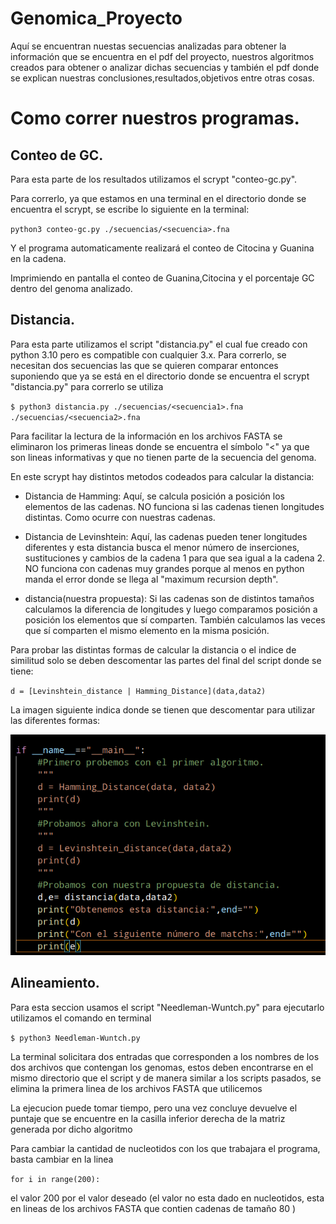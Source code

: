 # Genomica_Proyecto

Aquí se encuentran nuestas secuencias analizadas para obtener la información que se encuentra en el pdf del proyecto, nuestros algoritmos creados para obtener o analizar dichas secuencias y también el pdf donde se explican nuestras conclusiones,resultados,objetivos entre otras cosas.


# Como correr nuestros programas.

## Conteo de GC.

Para esta parte de los resultados utilizamos el scrypt "conteo-gc.py".

Para correrlo, ya que estamos en una terminal en el directorio donde se encuentra el scrypt, se escribe lo siguiente en la terminal:

`python3 conteo-gc.py ./secuencias/<secuencia>.fna`

Y el programa automaticamente realizará el conteo de Citocina y Guanina en la cadena.

Imprimiendo en pantalla el conteo de Guanina,Citocina y el porcentaje GC dentro del genoma analizado.

## Distancia.

Para esta parte utilizamos el script "distancia.py" el cual fue creado con python 3.10 pero es compatible con cualquier 3.x. Para correrlo, se necesitan dos secuencias las que se quieren comparar entonces suponiendo que ya se está en el directorio donde se encuentra el scrypt "distancia.py" para correrlo se utiliza 

`$ python3 distancia.py ./secuencias/<secuencia1>.fna ./secuencias/<secuencia2>.fna`

Para facilitar la lectura de la información en los archivos FASTA se eliminaron los primeras lineas donde se encuentra el símbolo "<" ya que son lineas informativas y que no tienen parte de la secuencia del genoma.

En este scrypt hay distintos metodos codeados para calcular la distancia:

- Distancia de Hamming: Aquí, se calcula posición a posición los elementos de las cadenas. NO funciona si las cadenas tienen longitudes distintas. Como ocurre con nuestras cadenas.

- Distancia de Levinshtein: Aquí, las cadenas pueden tener longitudes diferentes y esta distancia busca el menor número de inserciones, sustituciones y cambios de la cadena 1 para que sea igual a la cadena 2. NO funciona con cadenas muy grandes porque al menos en python manda el error donde se llega al "maximum recursion depth".


- distancia(nuestra propuesta): Si las cadenas son de distintos tamaños calculamos la diferencia de longitudes y luego comparamos posición a posición los elementos que sí comparten. También calculamos las veces que sí comparten el mismo elemento en la misma posición. 

Para probar las distintas formas de calcular la distancia o el indice de similitud solo se deben descomentar las partes del final del script donde se tiene:

`d = [Levinshtein_distance | Hamming_Distance](data,data2)`

La imagen siguiente indica donde se tienen que descomentar para utilizar las diferentes formas:

![indice](/images/indice.png)

## Alineamiento.

Para esta seccion usamos el script "Needleman-Wuntch.py" para ejecutarlo utilizamos el comando en terminal

`$ python3 Needleman-Wuntch.py`
 
La terminal solicitara dos entradas que corresponden a los nombres de los dos archivos que contengan los genomas, estos deben encontrarse en el mismo directorio que el script y de manera similar a los scripts pasados, se elimina la primera linea de los archivos FASTA que utilicemos

La ejecucion puede tomar tiempo, pero una vez concluye devuelve el puntaje que se encuentre en la casilla inferior derecha de la matriz generada por dicho algoritmo

Para cambiar la cantidad de nucleotidos con los que trabajara el programa, basta cambiar en la linea

`for i in range(200):`

el valor 200 por el valor deseado (el valor no esta dado en nucleotidos, esta en lineas de los archivos FASTA que contien cadenas de tamaño 80 )
